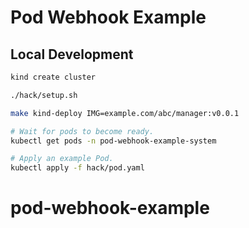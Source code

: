 # Pod Webhook Example

## Local Development

```sh
kind create cluster

./hack/setup.sh

make kind-deploy IMG=example.com/abc/manager:v0.0.1

# Wait for pods to become ready.
kubectl get pods -n pod-webhook-example-system

# Apply an example Pod.
kubectl apply -f hack/pod.yaml
```
# pod-webhook-example
